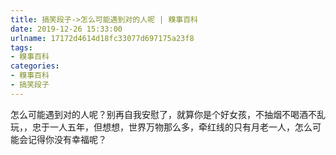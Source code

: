 ```yaml
---
title: 搞笑段子->怎么可能遇到对的人呢 | 糗事百科
date: 2019-12-26 15:33:00
urlname: 17172d4614d18fc33077d697175a23f8
tags: 
- 糗事百科
categories:
- 糗事百科
- 搞笑段子
---
```

怎么可能遇到对的人呢？别再自我安慰了，就算你是个好女孩，不抽烟不喝酒不乱玩，，忠于一人五年，但想想，世界万物那么多，牵红线的只有月老一人，怎么可能会记得你没有幸福呢？


